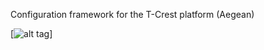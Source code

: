 Configuration framework for the T-Crest platform (Aegean)

[![alt tag](https://github.com/t-crest/aegean/raw/master/figures/aegean.png )]
